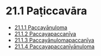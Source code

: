 # 21.1 Paṭiccavāra

* [21.1.1 Paccayānuloma](21.1/21.1.1.md)
* [21.1.2 Paccayapaccanīya](21.1/21.1.2.md)
* [21.1.3 Paccayānulomapaccanīya](21.1/21.1.3.md)
* [21.1.4 Paccayapaccanīyānuloma](21.1/21.1.4.md)
